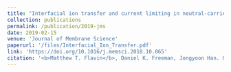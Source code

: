 ```yaml
---
title: "Interfacial ion transfer and current limiting in neutral-carrier ion-selective membranes: A detailed numerical model"
collection: publications
permalink: /publication/2019-jms
date: 2019-02-15
venue: 'Journal of Membrane Science'
paperurl: '/files/Interfacial_Ion_Transfer.pdf'
link: 'https://doi.org/10.1016/j.memsci.2018.10.065'
citation: '<b>Matthew T. Flavin</b>, Daniel K. Freeman, Jongyoon Han. &quot;Interfacial ion transfer and current limiting in neutral-carrier ion-selective membranes: A detailed numerical model.&quot; in <i>Journal of Membrane Science</i> vol. 572, pp. 374-381, Feb. 2019.'
---
```

